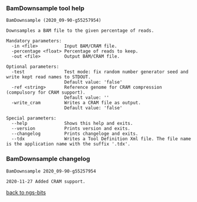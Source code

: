 ### BamDownsample tool help
	BamDownsample (2020_09-90-g55257954)
	
	Downsamples a BAM file to the given percentage of reads.
	
	Mandatory parameters:
	  -in <file>          Input BAM/CRAM file.
	  -percentage <float> Percentage of reads to keep.
	  -out <file>         Output BAM/CRAM file.
	
	Optional parameters:
	  -test               Test mode: fix random number generator seed and write kept read names to STDOUT.
	                      Default value: 'false'
	  -ref <string>       Reference genome for CRAM compression (compulsory for CRAM support).
	                      Default value: ''
	  -write_cram         Writes a CRAM file as output.
	                      Default value: 'false'
	
	Special parameters:
	  --help              Shows this help and exits.
	  --version           Prints version and exits.
	  --changelog         Prints changeloge and exits.
	  --tdx               Writes a Tool Definition Xml file. The file name is the application name with the suffix '.tdx'.
	
### BamDownsample changelog
	BamDownsample 2020_09-90-g55257954
	
	2020-11-27 Added CRAM support.
[back to ngs-bits](https://github.com/imgag/ngs-bits)